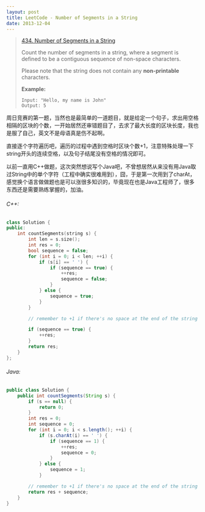 ```yaml
---
layout: post
title: LeetCode - Number of Segments in a String
date: 2013-12-04
---
```


> [434. Number of Segments in a String](https://leetcode.com/problems/number-of-segments-in-a-string/)
>
> Count the number of segments in a string, where a segment is defined to be a contiguous sequence of non-space characters.
>
> Please note that the string does not contain any **non-printable** characters.
>
> **Example:**
>
>     Input: "Hello, my name is John"
>     Output: 5

周日竞赛的第一题，当然也是最简单的一道题目，就是给定一个句子，求出用空格相隔的区块的个数，一开始居然还审错题目了，去求了最大长度的区块长度，我也是服了自己，英文不是母语真是伤不起啊。

直接逐个字符遍历吧，遍历的过程中遇到空格时区块个数+1，注意特殊处理一下string开头的连续空格，以及句子结尾没有空格的情况即可。

以前一直用C++做题，这次突然想说写个Java吧，不曾想居然从来没有用Java取过String中的单个字符（工程中确实很难用到），囧，于是第一次用到了charAt，感觉换个语言做做题也是可以涨很多知识的，毕竟现在也是Java工程师了，很多东西还是需要熟练掌握的，加油。
<!--more-->

###### C++:
``` c++
class Solution {
public:
    int countSegments(string s) {
        int len = s.size();
        int res = 0;
        bool sequence = false;
        for (int i = 0; i < len; ++i) {
            if (s[i] == ' ') {
                if (sequence == true) {
                    ++res;
                    sequence = false;
                }
            } else {
                sequence = true;
            }
        }

        // remember to +1 if there's no space at the end of the string

        if (sequence == true) {
            ++res;
        }
        return res;
    }
};
```

###### Java:
``` java
public class Solution {
    public int countSegments(String s) {
        if (s == null) {
            return 0;
        }
        int res = 0;
        int sequence = 0;
        for (int i = 0; i < s.length(); ++i) {
            if (s.charAt(i) == ' ') {
                if (sequence == 1) {
                    ++res;
                    sequence = 0;
                }
            } else {
                sequence = 1;
            }

        // remember to +1 if there's no space at the end of the string
        return res + sequence;
    }
}
```